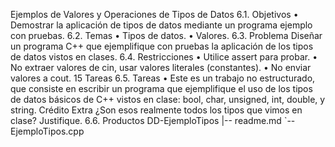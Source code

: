 Ejemplos de Valores y Operaciones
de Tipos de Datos
6.1. Objetivos
• Demostrar la aplicación de tipos de datos mediante un programa ejemplo con
pruebas.
6.2. Temas
• Tipos de datos.
• Valores.
6.3. Problema
Diseñar un programa C++ que ejemplifique con pruebas la aplicación de los tipos
de datos vistos en clases.
6.4. Restricciones
• Utilice assert para probar.
• No extraer valores de cin, usar valores literales (constantes).
• No enviar valores a cout.
15
Tareas
6.5. Tareas
• Este es un trabajo no estructurado, que consiste en escribir un programa que
ejemplifique el uso de los tipos de datos básicos de C++ vistos en clase: bool,
char, unsigned, int, double, y string.
Crédito Extra
¿Son esos realmente todos los tipos que vimos en clase?
Justifique.
6.6. Productos
DD-EjemploTipos
 |-- readme.md
 `-- EjemploTipos.cpp

